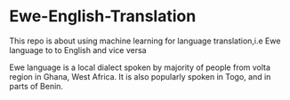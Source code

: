 # Ewe-English-Translation

This repo is about using machine learning for language translation,i.e Ewe language to to English and vice versa

Ewe language is a local dialect spoken by  majority of people from volta region in Ghana, West Africa. It is also popularly spoken in Togo, and in parts of Benin.

